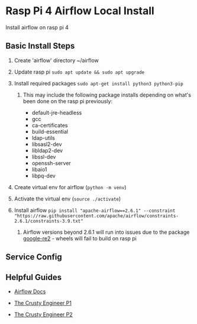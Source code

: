 # Rasp Pi 4 Airflow Local Install

Install airflow on rasp pi 4

## Basic Install Steps

1. Create 'airflow' directory  ~/airflow
2. Update rasp pi `sudo apt update && sudo apt upgrade`
3. Install required packages `sudo apt-get install python3 python3-pip`

    1. This may include the following package installs depending on what's been done on the rasp pi previously:

        * default-jre-headless
        * gcc 
        * ca-certificates 
        * build-essential 
        * ldap-utils 
        * libsasl2-dev 
        * libldap2-dev 
        * libssl-dev 
        * openssh-server 
        * libaio1 
        * libpq-dev

4. Create virtual env for airflow (`python -m venv`)
5. Activate the virtual env (`source ./activate`)
6. Install airflow `pip install "apache-airflow==2.6.1" --constraint "https://raw.githubusercontent.com/apache/airflow/constraints-2.6.1/constraints-3.9.txt"`

    1. Airflow versions beyond 2.6.1 will run into issues due to the package [google-re2](https://pypi.org/project/google-re2/) - wheels will fail to build on rasp pi

## Service Config



## Helpful Guides

* [Airflow Docs](https://airflow.apache.org/docs/apache-airflow/stable/start.html)

* [The Crusty Engineer P1](http://www.thecrustyengineer.com/post/setting_up_airflow_on_a_raspberry_pi_4_part_1)

* [The Crusty Engineer P2](http://www.thecrustyengineer.com/post/setting_up_airflow_on_a_raspberry_pi_4_part_2)